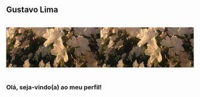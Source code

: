 ## Gustavo Lima

<div>
    <width="80%"><br>
    <img width="900" src="https://github.com/AlianeAmaral/AlianeAmaral/blob/main/assets/flowers-15.jpeg">
</div></br>
      
<table width="100%"> 

<div width="30%">    
<h3> Olá, seja-vindo(a) ao meu perfil!</h3>  
